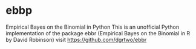 # ebbp
Empirical Bayes on the Binomial in Python
This is an unofficial Python implementation of the package ebbr (Empirical Bayes on the Binomial in R by David Robinson)
visit https://github.com/dgrtwo/ebbr
